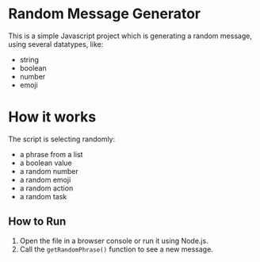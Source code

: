 # Random Message Generator

This is a simple Javascript project which is generating a random message, using several datatypes, like:
- string
- boolean
- number
- emoji

# How it works

The script is selecting randomly:
- a phrase from a list
- a boolean value
- a random number
- a random emoji
- a random action
- a random task

## How to Run

1. Open the file in a browser console or run it using Node.js.
2. Call the `getRandomPhrase()` function to see a new message.
